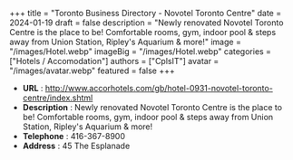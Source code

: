 +++
title = "Toronto Business Directory - Novotel Toronto Centre"
date = 2024-01-19
draft = false
description = "Newly renovated Novotel Toronto Centre is the place to be! Comfortable rooms, gym, indoor pool & steps away from Union Station, Ripley's Aquarium & more!"
image = "/images/Hotel.webp"
imageBig = "/images/Hotel.webp"
categories = ["Hotels / Accomodation"]
authors = ["CplsIT"]
avatar = "/images/avatar.webp"
featured = false
+++


* **URL** :  http://www.accorhotels.com/gb/hotel-0931-novotel-toronto-centre/index.shtml
* **Description** : Newly renovated Novotel Toronto Centre is the place to be! Comfortable rooms, gym, indoor pool & steps away from Union Station, Ripley's Aquarium & more!
* **Telephone** : 416-367-8900
* **Address** : 45 The Esplanade